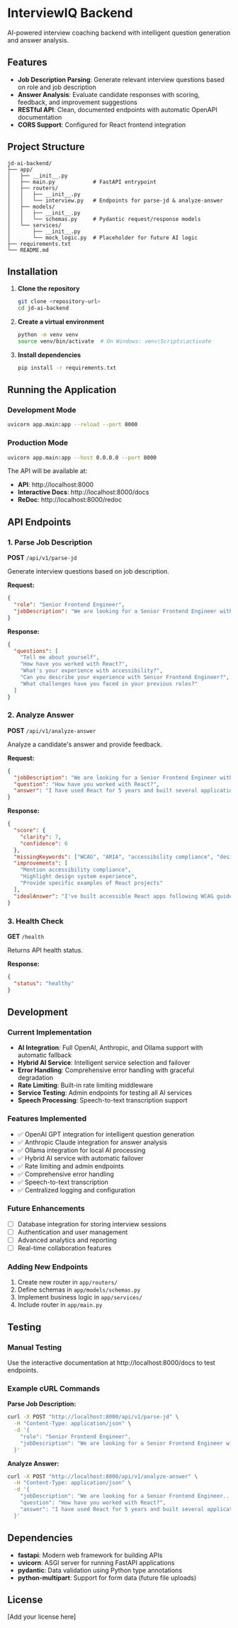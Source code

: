 # InterviewIQ Backend

AI-powered interview coaching backend with intelligent question generation and answer analysis.

## Features

- **Job Description Parsing**: Generate relevant interview questions based on role and job description
- **Answer Analysis**: Evaluate candidate responses with scoring, feedback, and improvement suggestions
- **RESTful API**: Clean, documented endpoints with automatic OpenAPI documentation
- **CORS Support**: Configured for React frontend integration

## Project Structure

```
jd-ai-backend/
├── app/
│   ├── __init__.py
│   ├── main.py            # FastAPI entrypoint
│   ├── routers/
│   │   ├── __init__.py
│   │   └── interview.py   # Endpoints for parse-jd & analyze-answer
│   ├── models/
│   │   ├── __init__.py
│   │   └── schemas.py     # Pydantic request/response models
│   └── services/
│       ├── __init__.py
│       └── mock_logic.py  # Placeholder for future AI logic
├── requirements.txt
└── README.md
```

## Installation

1. **Clone the repository**
   ```bash
   git clone <repository-url>
   cd jd-ai-backend
   ```

2. **Create a virtual environment**
   ```bash
   python -m venv venv
   source venv/bin/activate  # On Windows: venv\Scripts\activate
   ```

3. **Install dependencies**
   ```bash
   pip install -r requirements.txt
   ```

## Running the Application

### Development Mode
```bash
uvicorn app.main:app --reload --port 8000
```

### Production Mode
```bash
uvicorn app.main:app --host 0.0.0.0 --port 8000
```

The API will be available at:
- **API**: http://localhost:8000
- **Interactive Docs**: http://localhost:8000/docs
- **ReDoc**: http://localhost:8000/redoc

## API Endpoints

### 1. Parse Job Description
**POST** `/api/v1/parse-jd`

Generate interview questions based on job description.

**Request:**
```json
{
  "role": "Senior Frontend Engineer",
  "jobDescription": "We are looking for a Senior Frontend Engineer with 5+ years of experience in React, TypeScript, and accessibility..."
}
```

**Response:**
```json
{
  "questions": [
    "Tell me about yourself",
    "How have you worked with React?",
    "What's your experience with accessibility?",
    "Can you describe your experience with Senior Frontend Engineer?",
    "What challenges have you faced in your previous roles?"
  ]
}
```

### 2. Analyze Answer
**POST** `/api/v1/analyze-answer`

Analyze a candidate's answer and provide feedback.

**Request:**
```json
{
  "jobDescription": "We are looking for a Senior Frontend Engineer with 5+ years of experience in React, TypeScript, and accessibility...",
  "question": "How have you worked with React?",
  "answer": "I have used React for 5 years and built several applications..."
}
```

**Response:**
```json
{
  "score": {
    "clarity": 7,
    "confidence": 6
  },
  "missingKeywords": ["WCAG", "ARIA", "accessibility compliance", "design systems"],
  "improvements": [
    "Mention accessibility compliance",
    "Highlight design system experience",
    "Provide specific examples of React projects"
  ],
  "idealAnswer": "I've built accessible React apps following WCAG guidelines, implemented ARIA attributes for screen readers, and worked extensively with design systems to ensure consistency across applications..."
}
```

### 3. Health Check
**GET** `/health`

Returns API health status.

**Response:**
```json
{
  "status": "healthy"
}
```

## Development

### Current Implementation
- **AI Integration**: Full OpenAI, Anthropic, and Ollama support with automatic fallback
- **Hybrid AI Service**: Intelligent service selection and failover
- **Error Handling**: Comprehensive error handling with graceful degradation
- **Rate Limiting**: Built-in rate limiting middleware
- **Service Testing**: Admin endpoints for testing all AI services
- **Speech Processing**: Speech-to-text transcription support

### Features Implemented
- ✅ OpenAI GPT integration for intelligent question generation
- ✅ Anthropic Claude integration for answer analysis
- ✅ Ollama integration for local AI processing
- ✅ Hybrid AI service with automatic failover
- ✅ Rate limiting and admin endpoints
- ✅ Comprehensive error handling
- ✅ Speech-to-text transcription
- ✅ Centralized logging and configuration

### Future Enhancements
- [ ] Database integration for storing interview sessions
- [ ] Authentication and user management
- [ ] Advanced analytics and reporting
- [ ] Real-time collaboration features

### Adding New Endpoints
1. Create new router in `app/routers/`
2. Define schemas in `app/models/schemas.py`
3. Implement business logic in `app/services/`
4. Include router in `app/main.py`

## Testing

### Manual Testing
Use the interactive documentation at http://localhost:8000/docs to test endpoints.

### Example cURL Commands

**Parse Job Description:**
```bash
curl -X POST "http://localhost:8000/api/v1/parse-jd" \
  -H "Content-Type: application/json" \
  -d '{
    "role": "Senior Frontend Engineer",
    "jobDescription": "We are looking for a Senior Frontend Engineer with 5+ years of experience in React, TypeScript, and accessibility..."
  }'
```

**Analyze Answer:**
```bash
curl -X POST "http://localhost:8000/api/v1/analyze-answer" \
  -H "Content-Type: application/json" \
  -d '{
    "jobDescription": "We are looking for a Senior Frontend Engineer...",
    "question": "How have you worked with React?",
    "answer": "I have used React for 5 years and built several applications..."
  }'
```

## Dependencies

- **fastapi**: Modern web framework for building APIs
- **uvicorn**: ASGI server for running FastAPI applications
- **pydantic**: Data validation using Python type annotations
- **python-multipart**: Support for form data (future file uploads)

## License

[Add your license here] 